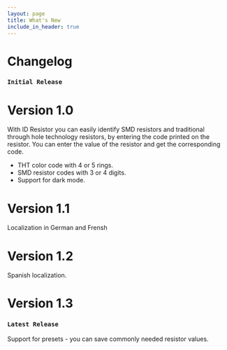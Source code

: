 ```yaml
---
layout: page
title: What's New
include_in_header: true
---
```


# Changelog

### `Initial Release`
# **Version 1.0**

With ID Resistor you can easily identify SMD resistors and traditional through
hole technology resistors, by entering the code printed on the resistor. You can
enter the value of the resistor and get the corresponding code.

- THT color code with 4 or 5 rings.
- SMD resistor codes with 3 or 4 digits.
- Support for dark mode.

# **Version 1.1**

Localization in German and Frensh

# **Version 1.2**

Spanish localization.

# **Version 1.3**
### `Latest Release`

Support for presets - you can save commonly needed resistor values.



